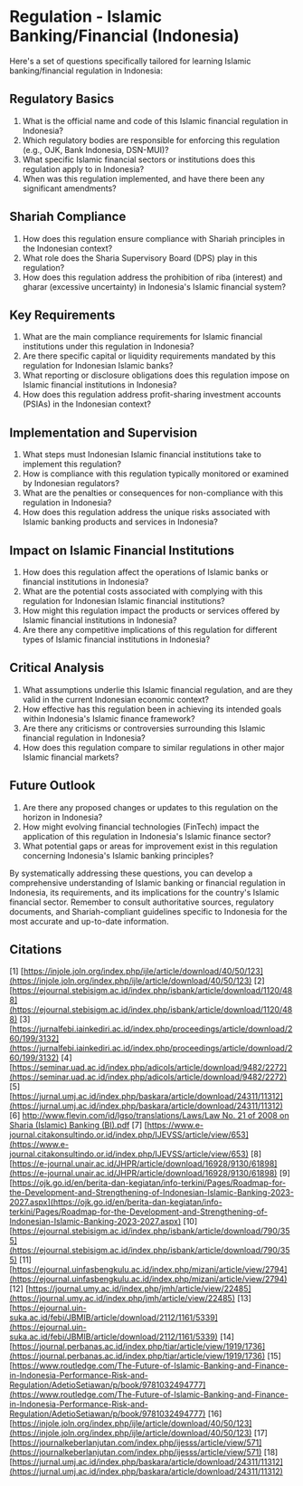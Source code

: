 # Regulation - Islamic Banking/Financial (Indonesia)

Here's a set of questions specifically tailored for learning Islamic banking/financial regulation in Indonesia:

## Regulatory Basics

1. What is the official name and code of this Islamic financial regulation in Indonesia?
2. Which regulatory bodies are responsible for enforcing this regulation (e.g., OJK, Bank Indonesia, DSN-MUI)?
3. What specific Islamic financial sectors or institutions does this regulation apply to in Indonesia?
4. When was this regulation implemented, and have there been any significant amendments?

## Shariah Compliance

1. How does this regulation ensure compliance with Shariah principles in the Indonesian context?
2. What role does the Sharia Supervisory Board (DPS) play in this regulation?
3. How does this regulation address the prohibition of riba (interest) and gharar (excessive uncertainty) in Indonesia's Islamic financial system?

## Key Requirements

1. What are the main compliance requirements for Islamic financial institutions under this regulation in Indonesia?
2. Are there specific capital or liquidity requirements mandated by this regulation for Indonesian Islamic banks?
3. What reporting or disclosure obligations does this regulation impose on Islamic financial institutions in Indonesia?
4. How does this regulation address profit-sharing investment accounts (PSIAs) in the Indonesian context?

## Implementation and Supervision

1. What steps must Indonesian Islamic financial institutions take to implement this regulation?
2. How is compliance with this regulation typically monitored or examined by Indonesian regulators?
3. What are the penalties or consequences for non-compliance with this regulation in Indonesia?
4. How does this regulation address the unique risks associated with Islamic banking products and services in Indonesia?

## Impact on Islamic Financial Institutions

1. How does this regulation affect the operations of Islamic banks or financial institutions in Indonesia?
2. What are the potential costs associated with complying with this regulation for Indonesian Islamic financial institutions?
3. How might this regulation impact the products or services offered by Islamic financial institutions in Indonesia?
4. Are there any competitive implications of this regulation for different types of Islamic financial institutions in Indonesia?

## Critical Analysis

1. What assumptions underlie this Islamic financial regulation, and are they valid in the current Indonesian economic context?
2. How effective has this regulation been in achieving its intended goals within Indonesia's Islamic finance framework?
3. Are there any criticisms or controversies surrounding this Islamic financial regulation in Indonesia?
4. How does this regulation compare to similar regulations in other major Islamic financial markets?

## Future Outlook

1. Are there any proposed changes or updates to this regulation on the horizon in Indonesia?
2. How might evolving financial technologies (FinTech) impact the application of this regulation in Indonesia's Islamic finance sector?
3. What potential gaps or areas for improvement exist in this regulation concerning Indonesia's Islamic banking principles?

By systematically addressing these questions, you can develop a comprehensive understanding of Islamic banking or financial regulation in Indonesia, its requirements, and its implications for the country's Islamic financial sector. Remember to consult authoritative sources, regulatory documents, and Shariah-compliant guidelines specific to Indonesia for the most accurate and up-to-date information.

## Citations

[1] [https://injole.joln.org/index.php/ijle/article/download/40/50/123](https://injole.joln.org/index.php/ijle/article/download/40/50/123)
[2] [https://ejournal.stebisigm.ac.id/index.php/isbank/article/download/1120/488](https://ejournal.stebisigm.ac.id/index.php/isbank/article/download/1120/488)
[3] [https://jurnalfebi.iainkediri.ac.id/index.php/proceedings/article/download/260/199/3132](https://jurnalfebi.iainkediri.ac.id/index.php/proceedings/article/download/260/199/3132)
[4] [https://seminar.uad.ac.id/index.php/adicols/article/download/9482/2272](https://seminar.uad.ac.id/index.php/adicols/article/download/9482/2272)
[5] [https://jurnal.umj.ac.id/index.php/baskara/article/download/24311/11312](https://jurnal.umj.ac.id/index.php/baskara/article/download/24311/11312)
[6] [http://www.flevin.com/id/lgso/translations/Laws/Law No. 21 of 2008 on Sharia (Islamic) Banking (BI).pdf](<http://www.flevin.com/id/lgso/translations/Laws/Law%20No.%2021%20of%202008%20on%20Sharia%20(Islamic)%20Banking%20(BI).pdf>)
[7] [https://www.e-journal.citakonsultindo.or.id/index.php/IJEVSS/article/view/653](https://www.e-journal.citakonsultindo.or.id/index.php/IJEVSS/article/view/653)
[8] [https://e-journal.unair.ac.id/JHPR/article/download/16928/9130/61898](https://e-journal.unair.ac.id/JHPR/article/download/16928/9130/61898)
[9] [https://ojk.go.id/en/berita-dan-kegiatan/info-terkini/Pages/Roadmap-for-the-Development-and-Strengthening-of-Indonesian-Islamic-Banking-2023-2027.aspx](https://ojk.go.id/en/berita-dan-kegiatan/info-terkini/Pages/Roadmap-for-the-Development-and-Strengthening-of-Indonesian-Islamic-Banking-2023-2027.aspx)
[10] [https://ejournal.stebisigm.ac.id/index.php/isbank/article/download/790/355](https://ejournal.stebisigm.ac.id/index.php/isbank/article/download/790/355)
[11] [https://ejournal.uinfasbengkulu.ac.id/index.php/mizani/article/view/2794](https://ejournal.uinfasbengkulu.ac.id/index.php/mizani/article/view/2794)
[12] [https://journal.umy.ac.id/index.php/jmh/article/view/22485](https://journal.umy.ac.id/index.php/jmh/article/view/22485)
[13] [https://ejournal.uin-suka.ac.id/febi/JBMIB/article/download/2112/1161/5339](https://ejournal.uin-suka.ac.id/febi/JBMIB/article/download/2112/1161/5339)
[14] [https://journal.perbanas.ac.id/index.php/tiar/article/view/1919/1736](https://journal.perbanas.ac.id/index.php/tiar/article/view/1919/1736)
[15] [https://www.routledge.com/The-Future-of-Islamic-Banking-and-Finance-in-Indonesia-Performance-Risk-and-Regulation/AdetioSetiawan/p/book/9781032494777](https://www.routledge.com/The-Future-of-Islamic-Banking-and-Finance-in-Indonesia-Performance-Risk-and-Regulation/AdetioSetiawan/p/book/9781032494777)
[16] [https://injole.joln.org/index.php/ijle/article/download/40/50/123](https://injole.joln.org/index.php/ijle/article/download/40/50/123)
[17] [https://journalkeberlanjutan.com/index.php/ijesss/article/view/571](https://journalkeberlanjutan.com/index.php/ijesss/article/view/571)
[18] [https://jurnal.umj.ac.id/index.php/baskara/article/download/24311/11312](https://jurnal.umj.ac.id/index.php/baskara/article/download/24311/11312)
